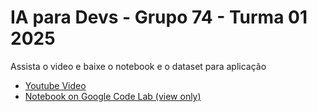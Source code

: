 # IA para Devs - Grupo 74 - Turma 01 2025

Assista o video e baixe o notebook e o dataset para aplicação

- [Youtube Video](https://youtu.be/M6nB732587I)
- [Notebook on Google Code Lab (view only)](https://colab.research.google.com/drive/1oN4C6nvgPIt1oPPLxjQlgrd0duTIgHYu)
